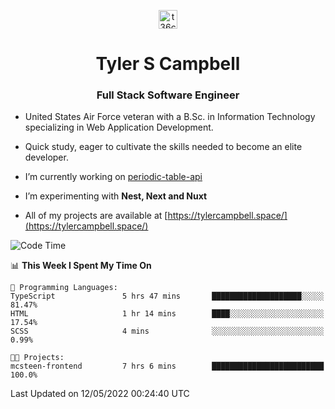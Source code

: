 <p align="center">
<a href="https://www.linkedin.com/in/t36campbell" target="blank"><img align="center" src="https://ik.imagekit.io/t36campbell/Portfolio/linkedin.png.original_m8bbGgPh6.png" alt="t36campbell" height="30" width="30" /></a>
</p>
<h1 align="center">Tyler S Campbell</h1>
<h3 align="center">Full Stack Software Engineer</h3>

* United States Air Force veteran with a B.Sc. in Information Technology specializing in Web Application Development. 

* Quick study, eager to cultivate the skills needed to become an elite developer.

* I’m currently working on [periodic-table-api](https://github.com/t36campbell/periodic-table-api)

* I’m experimenting with **Nest, Next and Nuxt**

* All of my projects are available at [https://tylercampbell.space/](https://tylercampbell.space/)

<!--START_SECTION:waka-->
![Code Time](http://img.shields.io/badge/Code%20Time-1%2C624%20hrs%2055%20mins-blue)

📊 **This Week I Spent My Time On** 

```text
💬 Programming Languages: 
TypeScript               5 hrs 47 mins       ████████████████████░░░░░   81.47% 
HTML                     1 hr 14 mins        ████░░░░░░░░░░░░░░░░░░░░░   17.54% 
SCSS                     4 mins              ░░░░░░░░░░░░░░░░░░░░░░░░░   0.99%

🐱‍💻 Projects: 
mcsteen-frontend         7 hrs 6 mins        █████████████████████████   100.0%

```


 Last Updated on 12/05/2022 00:24:40 UTC
<!--END_SECTION:waka-->

